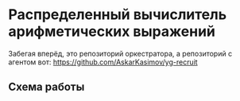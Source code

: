 # Распределенный вычислитель арифметических выражений
Забегая вперёд, это репозиторий оркестратора, а репозиторий с агентом вот: https://github.com/AskarKasimov/yg-recruit
## Схема работы

